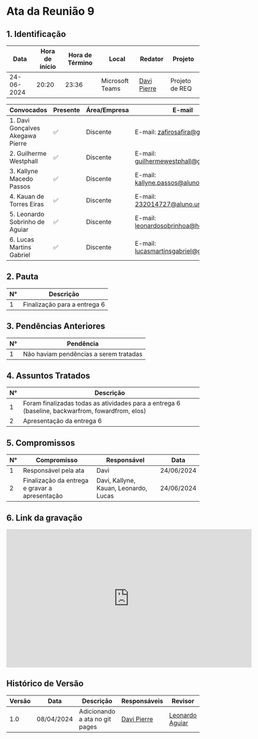 # **Ata da Reunião 9**

## 1. Identificação

| Data       | Hora de início | Hora de Término | Local           | Redator                                      | Projeto        |
| ---------- | -------------- | --------------- | --------------- | -------------------------------------------- | -------------- |
| 24-06-2024 | 20:20          | 23:36           | Microsoft Teams | [Davi Pierre](https://github.com/DaviPierre) | Projeto de REQ |

| Convocados                       | Presente | Área/Empresa | E-mail                                                                        |
| -------------------------------- | -------- | ------------ | ----------------------------------------------------------------------------- |
| 1. Davi Gonçalves Akegawa Pierre | ✅        | Discente     | E-mail: [zafirosafira@gmail.com](mailto:zafirosafira@gmail.com)               |
| 2. Guilherme Westphall           | ✅        | Discente     | E-mail: [guilhermewestphall@gmail.com](mailto:guilhermewestphall@gmail.com)   |
| 3. Kallyne Macedo Passos         | ✅        | Discente     | E-mail: [kallyne.passos@aluno.unb.br](mailto:kallyne.passos@aluno.unb.br)     |
| 4. Kauan de Torres Eiras         | ✅        | Discente     | E-mail: [232014727@aluno.unb.br](mailto:232014727@aluno.unb.br)               |
| 5. Leonardo Sobrinho de Aguiar   | ✅        | Discente     | E-mail: [leonardosobrinhoa@hotmail.com](mailto:leonardosobrinhoa@hotmail.com) |
| 6. Lucas Martins Gabriel         | ✅        | Discente     | E-mail: [lucasmartinsgabriel@gmail.com](mailto:lucasmartinsgabriel@gmail.com) |

## 2. Pauta

| N°  | Descrição                    |
| --- | ---------------------------- |
| 1   | Finalização para a entrega 6 |


## 3. Pendências Anteriores

| N°  | Pendência                              |
| --- | -------------------------------------- |
| 1   | Não haviam pendências a serem tratadas |

## 4. Assuntos Tratados

| N°  | Descrição                                                                                        |
| --- | ------------------------------------------------------------------------------------------------ |
| 1   | Foram finalizadas todas as atividades para a entrega 6 (baseline, backwarfrom, fowardfrom, elos) |
| 2   | Apresentação da entrega 6                                                                        |


## 5. Compromissos

| N°  | Compromisso                                    | Responsável                           | Data       |
| --- | ---------------------------------------------- | ------------------------------------- | ---------- |
| 1   | Responsável pela ata                           | Davi                                  | 24/06/2024 |
| 2   | Finalização da entrega e gravar a apresentação | Davi, Kallyne, Kauan, Leonardo, Lucas | 24/06/2024 |


## 6. Link da gravação

<iframe src="https://unbbr.sharepoint.com/sites/Requisitos-G6/_layouts/15/embed.aspx?UniqueId=6fe71a42-61e7-4b70-b4e0-13b1a74b9394&embed=%7B%22ust%22%3Atrue%2C%22hv%22%3A%22CopyEmbedCode%22%7D&referrer=StreamWebApp&referrerScenario=EmbedDialog.Create](https://unbbr.sharepoint.com/:v:/s/Requisitos-G6/EeRWJNyxIodNjl5yTwV42t8BeVZRIWvFJQWX0GIa374YTA?e=0Aja1C&nav=eyJyZWZlcnJhbEluZm8iOnsicmVmZXJyYWxBcHAiOiJTdHJlYW1XZWJBcHAiLCJyZWZlcnJhbFZpZXciOiJTaGFyZURpYWxvZy1MaW5rIiwicmVmZXJyYWxBcHBQbGF0Zm9ybSI6IldlYiIsInJlZmVycmFsTW9kZSI6InZpZXcifX0%3D)" width="640" height="360" frameborder="0" scrolling="no" allowfullscreen title="Vídeo da reunião 08/04"></iframe>



## Histórico de Versão
| Versão | Data       | Descrição                      | Responsáveis                                 | Revisor                                           |
| ------ | ---------- | ------------------------------ | -------------------------------------------- | ------------------------------------------------- |
| 1.0    | 08/04/2024 | Adicionando a ata no git pages | [Davi Pierre](https://github.com/DaviPierre) | [Leonardo Aguiar](https://github.com/Leonardo0o0) |

